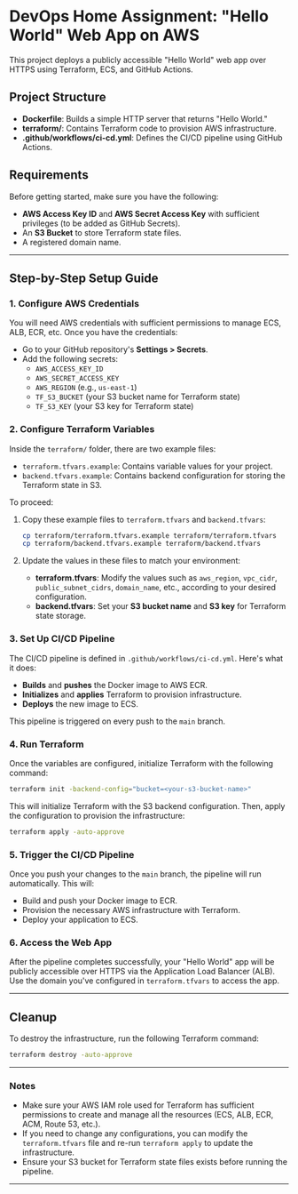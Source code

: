 # DevOps Home Assignment: "Hello World" Web App on AWS

This project deploys a publicly accessible "Hello World" web app over HTTPS using Terraform, ECS, and GitHub Actions.

## Project Structure

- **Dockerfile**: Builds a simple HTTP server that returns "Hello World."
- **terraform/**: Contains Terraform code to provision AWS infrastructure.
- **.github/workflows/ci-cd.yml**: Defines the CI/CD pipeline using GitHub Actions.

## Requirements

Before getting started, make sure you have the following:

- **AWS Access Key ID** and **AWS Secret Access Key** with sufficient privileges (to be added as GitHub Secrets).
- An **S3 Bucket** to store Terraform state files.
- A registered domain name.

---

## Step-by-Step Setup Guide

### 1. Configure AWS Credentials

You will need AWS credentials with sufficient permissions to manage ECS, ALB, ECR, etc. Once you have the credentials:

- Go to your GitHub repository's **Settings > Secrets**.
- Add the following secrets:
  - `AWS_ACCESS_KEY_ID`
  - `AWS_SECRET_ACCESS_KEY`
  - `AWS_REGION` (e.g., `us-east-1`)
  - `TF_S3_BUCKET` (your S3 bucket name for Terraform state)
  - `TF_S3_KEY` (your S3 key for Terraform state)

### 2. Configure Terraform Variables

Inside the `terraform/` folder, there are two example files:

- `terraform.tfvars.example`: Contains variable values for your project.
- `backend.tfvars.example`: Contains backend configuration for storing the Terraform state in S3.

To proceed:

1. Copy these example files to `terraform.tfvars` and `backend.tfvars`:

   ```bash
   cp terraform/terraform.tfvars.example terraform/terraform.tfvars
   cp terraform/backend.tfvars.example terraform/backend.tfvars
   ```

2. Update the values in these files to match your environment:
   - **terraform.tfvars**: Modify the values such as `aws_region`, `vpc_cidr`, `public_subnet_cidrs`, `domain_name`, etc., according to your desired configuration.
   - **backend.tfvars**: Set your **S3 bucket name** and **S3 key** for Terraform state storage.

### 3. Set Up CI/CD Pipeline

The CI/CD pipeline is defined in `.github/workflows/ci-cd.yml`. Here's what it does:

- **Builds** and **pushes** the Docker image to AWS ECR.
- **Initializes** and **applies** Terraform to provision infrastructure.
- **Deploys** the new image to ECS.

This pipeline is triggered on every push to the `main` branch.

### 4. Run Terraform

Once the variables are configured, initialize Terraform with the following command:

```bash
terraform init -backend-config="bucket=<your-s3-bucket-name>"                -backend-config="key=<your-s3-key>"                -backend-config="region=<your-region>"
```

This will initialize Terraform with the S3 backend configuration. Then, apply the configuration to provision the infrastructure:

```bash
terraform apply -auto-approve
```

### 5. Trigger the CI/CD Pipeline

Once you push your changes to the `main` branch, the pipeline will run automatically. This will:

- Build and push your Docker image to ECR.
- Provision the necessary AWS infrastructure with Terraform.
- Deploy your application to ECS.

### 6. Access the Web App

After the pipeline completes successfully, your "Hello World" app will be publicly accessible over HTTPS via the Application Load Balancer (ALB). Use the domain you've configured in `terraform.tfvars` to access the app.

---

## Cleanup

To destroy the infrastructure, run the following Terraform command:

```bash
terraform destroy -auto-approve
```

---

### Notes

- Make sure your AWS IAM role used for Terraform has sufficient permissions to create and manage all the resources (ECS, ALB, ECR, ACM, Route 53, etc.).
- If you need to change any configurations, you can modify the `terraform.tfvars` file and re-run `terraform apply` to update the infrastructure.
- Ensure your S3 bucket for Terraform state files exists before running the pipeline.

---
